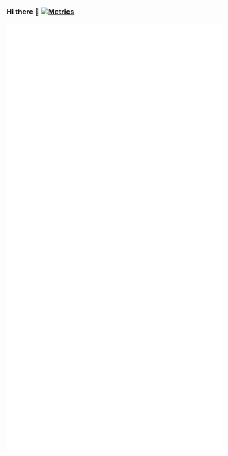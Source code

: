 ### Hi there 👋 [![Metrics](https://github.com/chf007/chf007/actions/workflows/action.yml/badge.svg)](https://github.com/chf007/chf007/actions/workflows/action.yml)

![Metrics](https://github.com/chf007/chf007/blob/main/github-metrics.svg)

<!--
**chf007/chf007** is a ✨ _special_ ✨ repository because its `README.md` (this file) appears on your GitHub profile.

Here are some ideas to get you started:

- 🔭 I’m currently working on ...
- 🌱 I’m currently learning ...
- 👯 I’m looking to collaborate on ...
- 🤔 I’m looking for help with ...
- 💬 Ask me about ...
- 📫 How to reach me: ...
- 😄 Pronouns: ...
- ⚡ Fun fact: ...
-->
